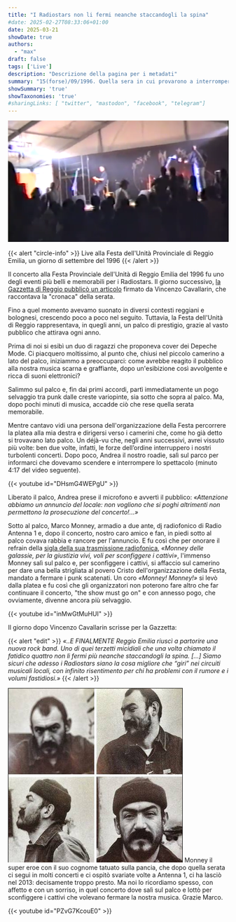 ```yaml
---
title: "I Radiostars non li fermi neanche staccandogli la spina"
#date: 2025-02-27T08:33:06+01:00
date: 2025-03-21
showDate: true
authors:
  - "max"
draft: false
tags: ['Live']
description: "Descrizione della pagina per i metadati"
summary: "15(forse)/09/1996. Quella sera in cui provarono a interrompere il concerto ma i nostri fans non lo permisero."
showSummary: 'true'
showTaxonomies: 'true'
#sharingLinks: [ "twitter", "mastodon", "facebook", "telegram"]
---
```

![Schermata del concerto](featured.png)

{{< alert "circle-info" >}}
Live alla Festa dell'Unità Provinciale di Reggio Emilia, un giorno di settembre del 1996
{{< /alert >}}

Il concerto alla Festa Provinciale dell'Unità di Reggio Emilia del 1996 fu uno degli eventi più belli e memorabili per i Radiostars. Il giorno successivo, [la Gazzetta di Reggio pubblicò un articolo](/press/19960900-festa-unita/) firmato da Vincenzo Cavallarin, che raccontava la "cronaca" della serata.

Fino a quel momento avevamo suonato in diversi contesti reggiani e bolognesi, crescendo poco a poco nel seguito. Tuttavia, la Festa dell'Unità di Reggio rappresentava, in quegli anni, un palco di prestigio, grazie al vasto pubblico che attirava ogni anno.

Prima di noi si esibì un duo di ragazzi che proponeva cover dei Depeche Mode. Ci piacquero moltissimo, al punto che, chiusi nel piccolo camerino a lato del palco, iniziammo a preoccuparci: come avrebbe reagito il pubblico alla nostra musica scarna e graffiante, dopo un'esibizione così avvolgente e ricca di suoni elettronici?

Salimmo sul palco e, fin dai primi accordi, partì immediatamente un pogo selvaggio tra punk dalle creste variopinte, sia sotto che sopra al palco. Ma, dopo pochi minuti di musica, accadde ciò che rese quella serata memorabile.

Mentre cantavo vidi una persona dell'organizzazione della Festa percorrere la platea alla mia destra e dirigersi verso i camerini che, come ho già detto si trovavano lato palco. Un déjà-vu che, negli anni successivi, avrei vissuto più volte: ben due volte, infatti, le forze dell’ordine interruppero i nostri turbolenti concerti. Dopo poco, Andrea il nostro roadie, salì sul parco per informarci che dovevamo scendere e interrompere lo spettacolo (minuto 4:17 del video seguente).

{{< youtube id="DHsmG4WEPgU" >}}

Liberato il palco, Andrea prese il microfono e avvertì il pubblico: *«Attenzione abbiamo un annuncio del locale: non vogliono che si poghi altrimenti non permettono la prosecuzione del concerto!...»*

Sotto al palco, Marco Monney, armadio a due ante, dj radiofonico di Radio Antenna 1 e, dopo il concerto, nostro caro amico e fan, in piedi sotto al palco covava rabbia e rancore per l'annuncio. E fu così che per onorare il refrain della [sigla della sua trasmissione radiofonica](https://www.youtube.com/watch?v=PZvG7KcouE0), *«Monney delle galassie, per la giustizia vivi, voli per sconfiggere i cattivi»*, l'immenso Monney salì sul palco e, per sconfiggere i cattivi, si affaccio sul camerino per dare una bella strigliata al povero Cristo dell'organizzazione della Festa, mandato a fermare i punk scatenati. Un coro *«Monney! Monney!»* si levò dalla platea e fu così che gli organizzatori non poterono fare altro che far continuare il concerto, "the show must go on" e con annesso pogo, che ovviamente, divenne ancora più selvaggio.

{{< youtube id="inMwGtMuHUI" >}}

Il giorno dopo Vincenzo Cavallarin scrisse per la Gazzetta:

{{< alert "edit" >}}
*«..E FINALMENTE Reggio Emilia riuscì a partorire una nuova rock band. Uno di quei terzetti micidiali che una volta chiamato il fatidico quattro non li fermi più neanche staccandogli la spina. [...] Siamo sicuri che adesso i Radiostars siano la cosa migliore che “giri” nei circuiti musicali locali, con infinito risentimento per chi ha problemi con il rumore e i volumi fastidiosi.»*
{{< /alert >}}


![Marco Monney](monney.png)
Monney il super eroe con il suo cognome tatuato sulla pancia, che dopo quella serata ci seguì in molti concerti e ci ospitò svariate volte a Antenna 1, ci ha lasciò nel 2013: decisamente troppo presto. Ma noi lo ricordiamo spesso, con affetto e con un sorriso, in quel concerto dove salì sul palco e lottò per sconfiggere i cattivi che volevano fermare la nostra musica. Grazie Marco.

{{< youtube id="PZvG7KcouE0" >}}

